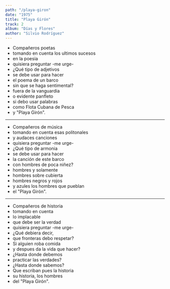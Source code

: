 ```yaml
---
path: "/playa-giron"
date: "1975"
title: "Playa Girón"
track: 2
album: "Días y Flores"
author: "Silvio Rodríguez"
---
```


- Compañeros poetas
- tomando en cuenta los ultimos sucesos
- en la poesia
- quisiera preguntar -me urge-
- ¿Qué tipo de adjetivos
- se debe usar para hacer
- el poema de un barco
- sin que se haga sentimental?
- fuera de la vanguardia
- o evidente panfleto
- si debo usar palabras
- como Flota Cubana de Pesca
- y "Playa Girón".

---

- Compañeros de música
- tomando en cuenta esas politonales
- y audaces canciones
- quisiera preguntar -me urge-
- ¿Qué tipo de armonia
- se debe usar para hacer
- la canción de este barco
- con hombres de poca niñez?
- hombres y solamente
- hombres sobre cubierta
- hombres negros y rojos
- y azules los hombres que pueblan
- el "Playa Girón".

---

- Compañeros de historia
- tomando en cuenta
- lo implacable
- que debe ser la verdad
- quisiera preguntar -me urge-
- ¿Qué debiera decir,
- que fronteras debo respetar?
- Si alguien roba comida
- y despues da la vida que hacer?
- ¿Hasta donde debemos
- practicar las verdades?
- ¿Hasta donde sabemos?
- Que escriban pues la historia
- su historia, los hombres
- del "Playa Girón".
